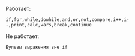 Работает:
    
    if,for,while,dowhile,and,or,not,compare,i++,i--,print,calc,vars,break,continue

Не работает: 

    Булевы выражения вне if

